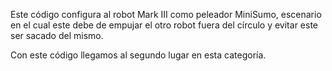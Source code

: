Este código configura al robot Mark III como peleador MiniSumo, escenario en el cual este debe de empujar el otro robot fuera del círculo y evitar este ser sacado del mismo.

Con este código llegamos al segundo lugar en esta categoría.
